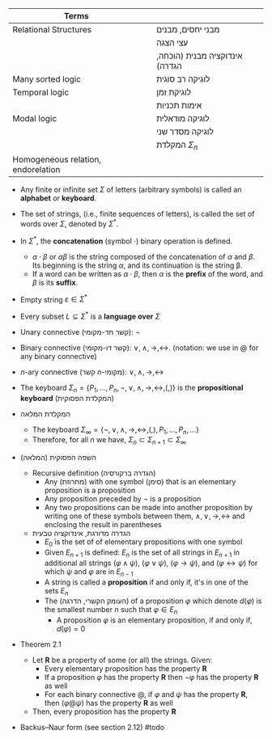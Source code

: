 
| Terms |  |  |
| ---- | ---- | ---- |
| Relational Structures |  | מבני יחסים, מבנים |
|  |  | עצי הצגה |
|  |  | אינדוקציה מבנית (הוכחה, הגדרה) |
| Many sorted logic |  | לוגיקה רב סוגית |
| Temporal logic |  | לוגיקת זמן |
|  |  | אימות תכניות |
| Modal logic |  | לוגיקה מודאלית |
|  |  | לוגיקה מסדר שני |
|  |  | המקלדת $\Sigma_{n}$ |
| Homogeneous relation, endorelation |  |  |


- Any finite or infinite set $\Sigma$ of letters (arbitrary symbols) is called an **alphabet** or **keyboard**. 

- The set of strings, (i.e., finite sequences of letters), is called the set of words over $\Sigma$, denoted by $\Sigma^*$. 
- In $\Sigma^*$, the **concatenation** (symbol $\cdot$) binary operation is defined. 
	- $α⋅β$ or $\alpha \beta$ is the string composed of the concatenation of $α$ and $β$. Its beginning is the string $α$, and its continuation is the string β. 
	- If a word can be written as $α⋅β$, then $α$ is the **prefix** of the word, and $β$ is its **suffix**.
- Empty string $\varepsilon \in\Sigma^*$
- Every subset $L\subseteq \Sigma^*$ is a **language over** $\Sigma$

- Unary connective (קשר חד-מקומי): $\lnot$
- Binary connective (קשר דו-מקומי): $\lor,\land,\rightarrow,\leftrightarrow$. (notation: we use in $@$ for any binary connective)
- $n$-ary connective (קשר $n$-מקומי): $\lor,\land,\rightarrow,\leftrightarrow$

 - The keyboard $\Sigma_{n}=\{ P_{1},\dots,P_{n},\lnot,\lor,\land,\rightarrow,\leftrightarrow,(,) \}$ is the **propositional keyboard** (המקלדת הפסוקית) 
- המקלדת המלאה
	 - The keyboard $\Sigma_{\infty}=\{ \lnot,\lor,\land,\rightarrow,\leftrightarrow,(,),P_{1},\dots,P_{n},\dots \}$
	 - Therefore, for all $n$ we have, $\Sigma_{n}\subset \Sigma_{n+1}\subset \Sigma_{\infty}$


- השפה הפסוקית (המלאה) 
	- Recursive definition (הגדרה ברקורסיה)
		- Any (מחרוזת) with one symbol (סימן) that is an elementary proposition is a proposition
		- Any proposition preceded by $¬$ is a proposition
		- Any two propositions can be made into another proposition by writing one of these symbols between them, $∧, ∨, →, ↔$ and enclosing the result in parentheses
	- הגדרה מדורגת, אינדוקציה טבעית
		- $E_{0}$ is the set of of elementary propositions with one symbol
		- Given $E_{n+1}$ is defined: $E_{n}$ is the set of all strings in $E_{n+1}$ in additional all strings $(\varphi\land\psi)$, $(\varphi\lor\psi)$, $(\varphi\rightarrow\psi)$, and $(\varphi\leftrightarrow\psi)$ for which $\psi$ and $\varphi$ are in $E_{n-1}$
		- A string is called a **proposition** if and only if, it's in one of the sets $E_{n}$ 
		- The (העומק הקשרי, הדרגה) of a proposition $\varphi$ which denote $d(\varphi)$ is the smallest number $n$ such that $\varphi\in E_{n}$
			- A proposition $\varphi$ is an elementary proposition, if and only if, $d(\varphi)=0$



- Theorem 2.1
	- Let $\mathbf{R}$ be a property of some (or all) the strings. Given:
		- Every elementary proposition has the property $\mathbf{R}$
		- If a proposition $\varphi$ has the property $\mathbf{R}$ then $\lnot\varphi$ has the property $\mathbf{R}$ as well
		- For each binary connective @, if $\varphi$ and $\psi$ has the property $\mathbf{R}$, then $(\varphi{@}\psi)$ has the property $\mathbf{R}$ as well
	- Then, every proposition has the property $\mathbf{R}$
	

- Backus–Naur form (see section 2.12) #todo 
